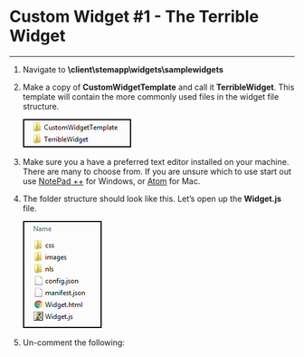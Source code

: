 # Custom Widget #1 - The Terrible Widget
___

1)	Navigate to **\\client\stemapp\widgets\samplewidgets**

2)	Make a copy of **CustomWidgetTemplate** and call it **TerribleWidget**.  This template will contain the more commonly used files in the widget file structure.

    ![](img/ex1/widg1_pc1.png)

3)	Make sure you a have a preferred text editor installed on your machine.  There are many to choose from.  If you are unsure which to use start out use [NotePad ++](https://notepad-plus-plus.org/) for Windows, or [Atom](https://atom.io/) for Mac.

4)	The folder structure should look like this.  Let’s open up the **Widget.js** file.

    ![](img/ex1/widg1_pc2.png)
    
5)	Un-comment the following: 
